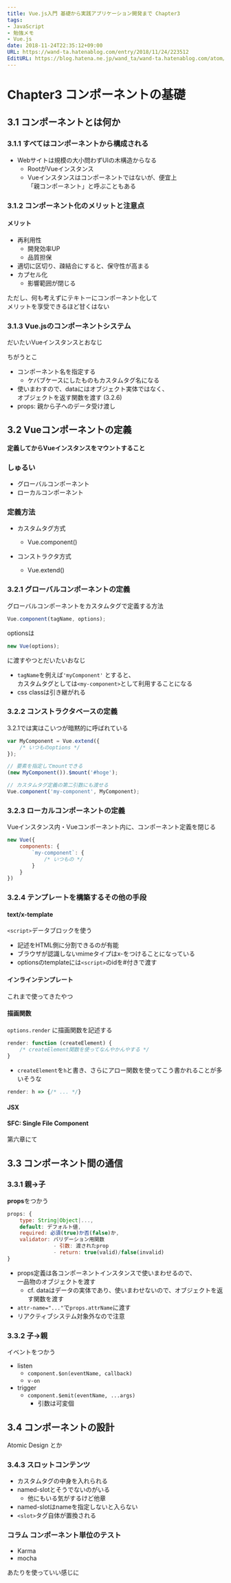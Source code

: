 ```yaml
---
title: Vue.js入門 基礎から実践アプリケーション開発まで Chapter3
tags:
- JavaScript
- 勉強メモ
- Vue.js
date: 2018-11-24T22:35:12+09:00
URL: https://wand-ta.hatenablog.com/entry/2018/11/24/223512
EditURL: https://blog.hatena.ne.jp/wand_ta/wand-ta.hatenablog.com/atom/entry/10257846132675203428
---
```


# Chapter3 コンポーネントの基礎



## 3.1 コンポーネントとは何か

### 3.1.1 すべてはコンポーネントから構成される

- Webサイトは規模の大小問わずUIの木構造からなる
  - RootがVueインスタンス
  - Vueインスタンスはコンポーネントではないが、便宜上  
    「親コンポーネント」と呼ぶこともある

### 3.1.2 コンポーネント化のメリットと注意点

#### メリット

- 再利用性
  - 開発効率UP
  - 品質担保
- 適切に区切り、疎結合にすると、保守性が高まる
- カプセル化
  - 影響範囲が閉じる

ただし、何も考えずにテキトーにコンポーネント化して  
メリットを享受できるほど甘くはない


### 3.1.3 Vue.jsのコンポーネントシステム

だいたいVueインスタンスとおなじ

ちがうとこ

- コンポーネント名を指定する
  - ケバブケースにしたものもカスタムタグ名になる
- 使いまわすので、dataにはオブジェクト実体ではなく、  
  オブジェクトを返す関数を渡す (3.2.6)
- props: 親から子へのデータ受け渡し

## 3.2 Vueコンポーネントの定義

**定義してからVueインスタンスをマウントすること**

### しゅるい

- グローバルコンポーネント
- ローカルコンポーネント

### 定義方法

- カスタムタグ方式
  - Vue.component()

- コンストラクタ方式
  - Vue.extend()



### 3.2.1 グローバルコンポーネントの定義

グローバルコンポーネントをカスタムタグで定義する方法

```javascript
Vue.component(tagName, options);
```

optionsは

```javascript
new Vue(options);
```

に渡すやつとだいたいおなじ

- `tagName`を例えば`'myComponent'` とすると、  
カスタムタグとしては`<my-component>`として利用することになる
- css classは引き継がれる


### 3.2.2 コンストラクタベースの定義

3.2.1では実はこいつが暗黙的に呼ばれている

```javascript
var MyComponent = Vue.extend({
    /* いつものoptions */
});

// 要素を指定してmountできる
(new MyComponent()).$mount('#hoge');

// カスタムタグ定義の第二引数にも渡せる
Vue.component('my-component', MyComponent);
```


### 3.2.3 ローカルコンポーネントの定義

Vueインスタンス内・Vueコンポーネント内に、コンポーネント定義を閉じる

```javascript
new Vue({
    components: {
        `my-component`: {
            /* いつもの */
        }
    }
})
```


### 3.2.4 テンプレートを構築するその他の手段

#### text/x-template

`<script>`データブロックを使う

- 記述をHTML側に分割できるのが有能
- ブラウザが認識しないmimeタイプはx-をつけることになっている
- optionsのtemplateには`<script>`のidを#付きで渡す


#### インラインテンプレート

これまで使ってきたやつ

#### 描画関数

`options.render` に描画関数を記述する

```javascript
render: function (createElement) {
    /* createElement関数を使ってなんやかんやする */
}
```

- `createElement`を`h`と書き、さらにアロー関数を使ってこう書かれることが多いそうな

```javascript
render: h => {/* ... */}
```

#### JSX

#### SFC: Single File Component
第六章にて


## 3.3 コンポーネント間の通信

### 3.3.1 親->子

**props**をつかう

```javascript
props: {
    type: String|Object|...,
    default: デフォルト値,
    required: 必須(true)か否(false)か,
    validator: バリデーション用関数
               - 引数: 渡されたprop
               - return: true(valid)/false(invalid)
}

```

- props定義は各コンポーネントインスタンスで使いまわせるので、  
  一品物のオブジェクトを渡す
  - cf. dataはデータの実体であり、使いまわせないので、オブジェクトを返す関数を渡す
- `attr-name="..."`で`props.attrName`に渡す
- リアクティブシステム対象外なので注意

### 3.3.2 子->親

イベントをつかう

- listen
  - `component.$on(eventName, callback)`
  - `v-on`
- trigger
  - `component.$emit(eventName, ...args)`
    - 引数は可変個
  

## 3.4 コンポーネントの設計

Atomic Design とか

### 3.4.3 スロットコンテンツ

- カスタムタグの中身を入れられる
- named-slotとそうでないのがいる
  - 他にもいる気がするけど他章
- named-slotはnameを指定しないと入らない
- `<slot>`タグ自体が置換される


### コラム コンポーネント単位のテスト

- Karma
- mocha

あたりを使っていい感じに
